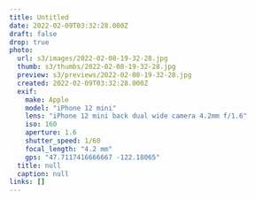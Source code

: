 ```yaml
---
title: Untitled
date: 2022-02-09T03:32:28.000Z
draft: false
drop: true
photo:
  url: s3/images/2022-02-08-19-32-28.jpg
  thumb: s3/thumbs/2022-02-08-19-32-28.jpg
  preview: s3/previews/2022-02-08-19-32-28.jpg
  created: 2022-02-09T03:32:28.000Z
  exif:
    make: Apple
    model: "iPhone 12 mini"
    lens: "iPhone 12 mini back dual wide camera 4.2mm f/1.6"
    iso: 160
    aperture: 1.6
    shutter_speed: 1/60
    focal_length: "4.2 mm"
    gps: "47.7117416666667 -122.18065"
  title: null
  caption: null
links: []
---
```

